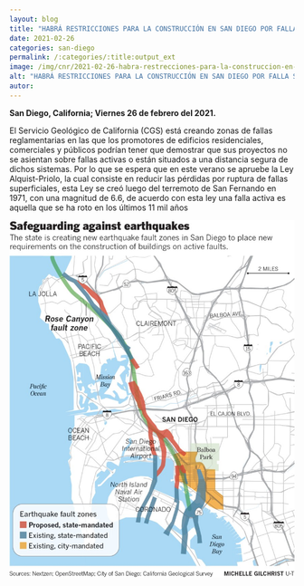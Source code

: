 ```yaml
---
layout: blog
title: "HABRÁ RESTRICCIONES PARA LA CONSTRUCCIÓN EN SAN DIEGO POR FALLA SÍSMICA"
date: 2021-02-26
categories: san-diego
permalink: /:categories/:title:output_ext
image: /img/cnr/2021-02-26-habra-restrecciones-para-la-construccion-en-san-diego-por-falla-sismica.jpg
alt: "HABRÁ RESTRICCIONES PARA LA CONSTRUCCIÓN EN SAN DIEGO POR FALLA SÍSMICA"
autor:
---
```


**San Diego, California; Viernes 26 de febrero del 2021.** 

El Servicio Geológico de California (CGS) está creando zonas de fallas reglamentarias en las que los promotores de edificios residenciales, comerciales y públicos podrían tener que demostrar que sus proyectos no se asientan sobre fallas activas o están situados a una distancia segura de dichos sistemas.
Por lo que se espera que en este verano se apruebe la Ley Alquist-Priolo, la cual consiste en reducir las pérdidas por ruptura de fallas superficiales, esta Ley se creó luego del terremoto de San Fernando en 1971, con una magnitud de 6.6, de acuerdo con esta ley una falla activa es aquella que se ha roto en los últimos 11 mil años


<div id="carouselExampleSlidesOnly" class="carousel slide" data-ride="carousel">
  <div class="carousel-inner">
    <div class="carousel-item active">
       <img class="d-block w-100" src="/img/cnr/2021-02-26-habra-restrecciones-para-la-construccion-en-san-diego-por-falla-sismica.jpg" loading="lazy"  alt="HABRÁ RESTRICCIONES PARA LA CONSTRUCCIÓN EN SAN DIEGO POR FALLA SÍSMICA">
    </div>
  </div>
</div>